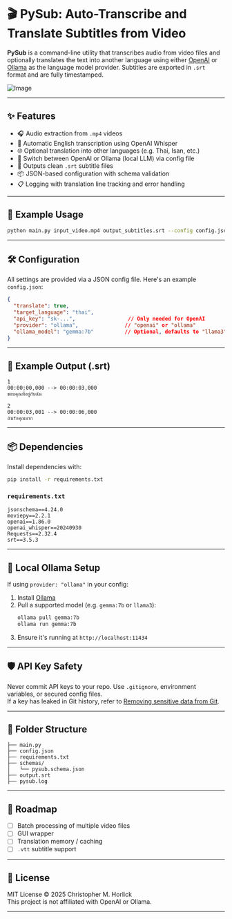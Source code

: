 # 🎬 PySub: Auto-Transcribe and Translate Subtitles from Video

**PySub** is a command-line utility that transcribes audio from video files and optionally translates the text into another language using either [OpenAI](https://platform.openai.com/) or [Ollama](https://ollama.com/) as the language model provider. Subtitles are exported in `.srt` format and are fully timestamped.

![Image](https://github.com/user-attachments/assets/deead36e-4be1-47a4-badf-8735264d24e9)

---

## ✨ Features

- 🎧 Audio extraction from `.mp4` videos
- 📝 Automatic English transcription using OpenAI Whisper
- 🌐 Optional translation into other languages (e.g. Thai, Isan, etc.)
- 🔄 Switch between OpenAI or Ollama (local LLM) via config file
- 📄 Outputs clean `.srt` subtitle files
- 📦 JSON-based configuration with schema validation
- 📋 Logging with translation line tracking and error handling

---

## 📂 Example Usage

```bash
python main.py input_video.mp4 output_subtitles.srt --config config.json
```

---

## 🛠️ Configuration

All settings are provided via a JSON config file. Here's an example `config.json`:

```json
{
  "translate": true,
  "target_language": "thai",
  "api_key": "sk-...",                 // Only needed for OpenAI
  "provider": "ollama",               // "openai" or "ollama"
  "ollama_model": "gemma:7b"          // Optional, defaults to "llama3"
}
```

---

## 📜 Example Output (.srt)

```srt
1
00:00:00,000 --> 00:00:03,000
ขอบคุณที่อยู่กับฉัน

2
00:00:03,001 --> 00:00:06,000
ฉันรักคุณมาก
```

---

## 📦 Dependencies

Install dependencies with:

```bash
pip install -r requirements.txt
```

### `requirements.txt`

```
jsonschema==4.24.0
moviepy==2.2.1
openai==1.86.0
openai_whisper==20240930
Requests==2.32.4
srt==3.5.3
```

---

## 🔧 Local Ollama Setup

If using `provider: "ollama"` in your config:

1. Install [Ollama](https://ollama.com/)
2. Pull a supported model (e.g. `gemma:7b` or `llama3`):
   ```bash
   ollama pull gemma:7b
   ollama run gemma:7b
   ```
3. Ensure it's running at `http://localhost:11434`

---

## 🛡️ API Key Safety

Never commit API keys to your repo. Use `.gitignore`, environment variables, or secured config files.  
If a key has leaked in Git history, refer to [Removing sensitive data from Git](https://docs.github.com/en/authentication/keeping-your-account-and-data-secure/removing-sensitive-data-from-a-repository).

---

## 📁 Folder Structure

```
├── main.py
├── config.json
├── requirements.txt
├── schemas/
│   └── pysub.schema.json
├── output.srt
├── pysub.log
```

---

## 🚀 Roadmap

- [ ] Batch processing of multiple video files
- [ ] GUI wrapper
- [ ] Translation memory / caching
- [ ] `.vtt` subtitle support

---

## 📄 License

MIT License © 2025 Christopher M. Horlick  
This project is not affiliated with OpenAI or Ollama.

---
